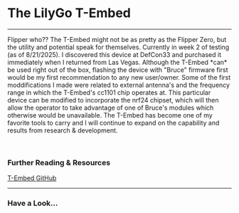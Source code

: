 # The LilyGo T-Embed
---
<p>
  Flipper who?? The T-Embed might not be as pretty as the Flipper Zero, but the utility and potential speak for themselves. Currently in week 2 of testing (as of 8/21/2025). I discovered this device at DefCon33 and purchased it immediately when I returned from Las Vegas.     Although the T-Embed *can* be used right out of the box, flashing the device with "Bruce" firmware first would be my first recommendation to any new user/owner. Some of the first moddifications I made were related to external antenna's and the frequency range in which      the T-Embed's cc1101 chip operates at. This particular device can be modified to incorporate the nrf24 chipset, which will then allow the operator to take advantage of one of Bruce's modules which otherwise would be unavailable. The T-Embed has become one of my favorite    tools to carry and I will continue to expand on the capability and results from research & development.     
</p>
  </br>

### Further Reading & Resources

[T-Embed GitHub](https://github.com/Xinyuan-LilyGO/T-Embed-CC1101)

---
### Have a Look...



